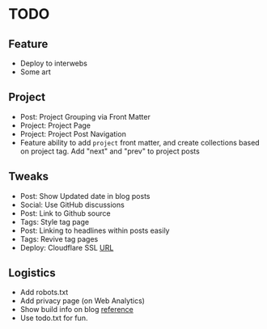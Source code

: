 # TODO

## Feature

- Deploy to interwebs
- Some art

## Project

- Post: Project Grouping via Front Matter
- Project: Project Page
- Project: Project Post Navigation
- Feature ability to add `project` front matter, and create collections based on
  project tag. Add "next" and "prev" to project posts

## Tweaks

- Post: Show Updated date in blog posts
- Social: Use GitHub discussions
- Post: Link to Github source
- Tags: Style tag page
- Post: Linking to headlines within posts easily
- Tags: Revive tag pages
- Deploy: Cloudflare SSL
  [URL](https://www.mikestreety.co.uk/blog/setting-up-a-custom-domain-with-netlify-with-cloudflare-ssl/)

## Logistics

- Add robots.txt
- Add privacy page (on Web Analytics)
- Show build info on blog [reference](https://www.aleksandrhovhannisyan.com/blog/eleventy-build-info/)
- Use todo.txt for fun.
